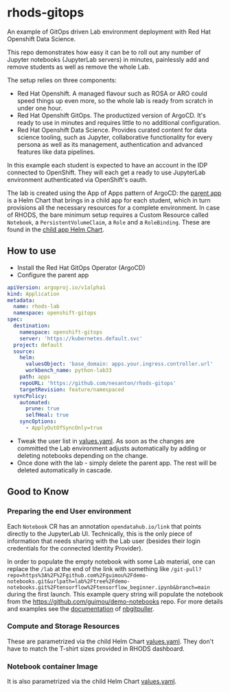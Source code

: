 # rhods-gitops
An example of GitOps driven Lab environment deployment with Red Hat Openshift Data Science.

This repo demonstrates how easy it can be to roll out any number of Jupyter notebooks (JupyterLab servers) in minutes, painlessly add and remove students as well as remove the whole Lab.

The setup relies on three components:

* Red Hat Openshift. A managed flavour such as ROSA or ARO could speed things up even more, so the whole lab is ready from scratch in under one hour.
* Red Hat Openshift GitOps. The productized version of ArgoCD. It's ready to use in minutes and requires little to no additional configuration.
* Red Hat Openshift Data Science. Provides curated content for data science tooling, such as Jupyter, collaborative functionality for every persona as well as its management, authentication and advanced features like data pipelines.

In this example each student is expected to have an account in the IDP connected to OpenShift. They will each get a ready to use JupyterLab environment authenticated via OpenShift's oauth.

The lab is created using the App of Apps pattern of ArgoCD: the [parent app](apps) is a Helm Chart that brings in a child app for each student, which in turn provisions all the necessary resources for a complete environment. In case of RHODS, the bare minimum setup requires a Custom Resource called `Notebook`, a `PersistentVolumeClaim`, a `Role` and a `RoleBinding`. These are found in the [child app Helm Chart](rhods-notebook).

## How to use

* Install the Red Hat GitOps Operator (ArgoCD)
* Configure the parent app

```yaml
apiVersion: argoproj.io/v1alpha1
kind: Application
metadata:
  name: rhods-lab
  namespace: openshift-gitops
spec:
  destination:
    namespace: openshift-gitops
    server: 'https://kubernetes.default.svc'
  project: default
  source:
    helm:
      valuesObject: 'base_domain: apps.your.ingress.controller.url'
      workbench_name: python-lab33
    path: apps
    repoURL: 'https://github.com/nesanton/rhods-gitops'
    targetRevision: feature/namespaced
  syncPolicy:
    automated:
      prune: true
      selfHeal: true
    syncOptions:
      - ApplyOutOfSyncOnly=true
```
* Tweak the user list in [values.yaml](apps/values.yaml). As soon as the changes are committed the Lab environment adjusts automatically by adding or deleting notebooks depending on the change.
* Once done with the lab - simply delete the parent app. The rest will be deleted automatically in cascade.

## Good to Know
### Preparing the end User environment

Each `Notebook` CR has an annotation `opendatahub.io/link` that points directly to the JupyterLab UI. Technically, this is the only piece of information that needs sharing with the Lab user (besides their login credentials for the connected Identity Provider).

In order to populate the empty notebook with some Lab material, one can replace the `/lab` at the end of the link with something like `/git-pull?repo=https%3A%2F%2Fgithub.com%2Fguimou%2Fdemo-notebooks.git&urlpath=lab%2Ftree%2Fdemo-notebooks.git%2Ftensorflow%2Ftensorflow_beginner.ipynb&branch=main` during the first launch. This example query string will populate the notebook from the https://github.com/guimou/demo-notebooks repo. For more details and examples see the [documentation](https://nbgitpuller.readthedocs.io/en/latest/) of [nbgitpuller](https://github.com/jupyterhub/nbgitpuller).

### Compute and Storage Resources

These are parametrized via the child Helm Chart [values.yaml](rhods-notebook/values.yaml). They don't have to match the T-shirt sizes provided in RHODS dashboard.

### Notebook container Image

It is also parametrized via the child Helm Chart [values.yaml](rhods-notebook/values.yaml).
